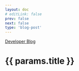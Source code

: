 ```yaml
---
layout: doc
# editLink: false
prev: false
next: false
type: 'blog-post'
---
```


<script setup>
import { useData } from 'vitepress'
import Badge from '../.vitepress/components/Badge.vue'
import PostMeta from '../.vitepress/components/blog/PostMeta.vue'
const { params } = useData()
</script>

<Badge><a href="/blog/">Developer Blog</a></Badge>

<h1>{{ params.title }}</h1>

<PostMeta :params="params" />

<!-- @content -->
